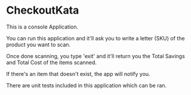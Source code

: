 # CheckoutKata

This is a console Application.

You can run this application and it'll ask you to write a letter (SKU) of the product you want to scan.

Once done scanning, you type 'exit' and it'll return you the Total Savings and Total Cost of the items scanned.

If there's an item that doesn't exist, the app will notify you.

There are unit tests included in this application which can be ran.
